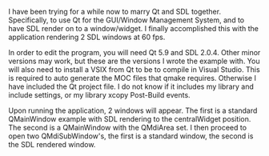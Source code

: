 I have been trying for a while now to marry Qt and SDL together. Specifically, to use Qt for the GUI/Window Management System, and to have SDL render on to a window/widget. I finally accomplished this with the application rendering 2 SDL windows at 60 fps.

In order to edit the program, you will need Qt 5.9 and SDL 2.0.4. Other minor versions may work, but these are the versions I wrote the example with. You will also need to install a VSIX from Qt to be to compile in Visual Studio. This is required to auto generate the MOC files that qmake requires. Otherwise I have included the Qt project file. I do not know if it includes my library and include settings, or my library xcopy Post-Build events.

Upon running the application, 2 windows will appear. The first is a standard QMainWindow example with SDL rendering to the centralWidget position. The second is a QMainWindow with the QMdiArea set. I then proceed to open two QMdiSubWindow's, the first is a standard window, the second is the SDL rendered window.